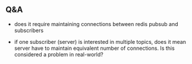 ## Q&A
- does it require maintaining connections between redis pubsub and subscribers

- if one subscriber (server) is interested in multiple topics, does it mean server have to maintain equivalent number of connections. Is this considered a problem in real-world?